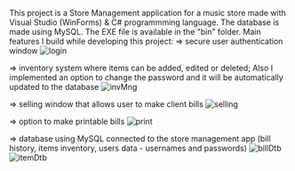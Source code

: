 This project is a Store Management application for a music store made with Visual Studio (WinForms) & C# programmming language. The database is made using MySQL. The EXE file is available in the "bin" folder. Main features I build while developing this project:
⇒ secure user authentication window 
![login](https://user-images.githubusercontent.com/115250887/211599509-515d99a7-5c2f-489c-96fa-e22fb2892fd2.PNG)

⇒ inventory system where items can be added, edited or deleted; Also I implemented an option to change the password and it will be automatically updated to the database
![invMng](https://user-images.githubusercontent.com/115250887/211599504-d8f1289c-2dbd-404b-a271-1762350cd730.PNG)

⇒ selling window that allows user to make client bills
![selling](https://user-images.githubusercontent.com/115250887/211599517-646eba1f-fb76-4270-b599-1c677be68f59.PNG)

⇒ option to make printable bills 
![print](https://user-images.githubusercontent.com/115250887/211599513-e744f2f1-cdd5-42d3-9fa2-d1d6a679b156.PNG)

⇒ database using MySQL connected to the store management app (bill history, items inventory, users data - usernames and passwords)
![billDtb](https://user-images.githubusercontent.com/115250887/211599499-2528a1b1-bf6d-444d-becc-6abd5eb72970.PNG)
![itemDtb](https://user-images.githubusercontent.com/115250887/211599508-48743adf-0937-4c2d-a456-d28922dcea0e.PNG)
